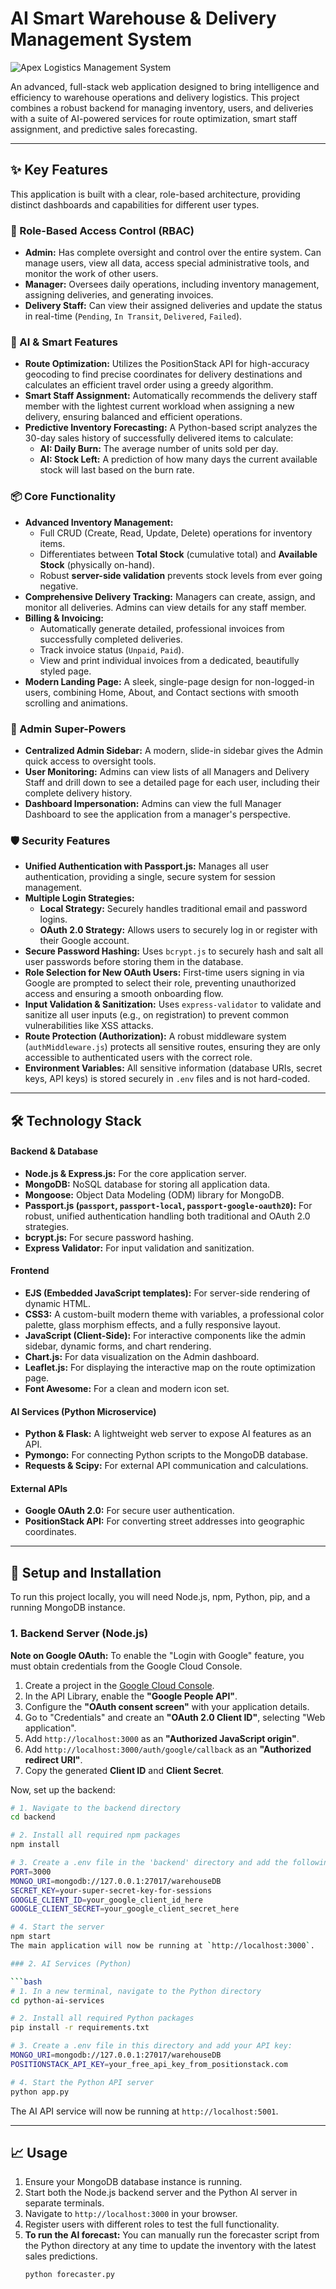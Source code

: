# AI Smart Warehouse & Delivery Management System

![Apex Logistics Management System](https://via.placeholder.com/1200x600/5f3b1e/ffffff?text=Apex+Logistics+System)

An advanced, full-stack web application designed to bring intelligence and efficiency to warehouse operations and delivery logistics. This project combines a robust backend for managing inventory, users, and deliveries with a suite of AI-powered services for route optimization, smart staff assignment, and predictive sales forecasting.

---

## ✨ Key Features

This application is built with a clear, role-based architecture, providing distinct dashboards and capabilities for different user types.

### 👤 Role-Based Access Control (RBAC)
- **Admin:** Has complete oversight and control over the entire system. Can manage users, view all data, access special administrative tools, and monitor the work of other users.
- **Manager:** Oversees daily operations, including inventory management, assigning deliveries, and generating invoices.
- **Delivery Staff:** Can view their assigned deliveries and update the status in real-time (`Pending`, `In Transit`, `Delivered`, `Failed`).

### 🧠 AI & Smart Features
- **Route Optimization:** Utilizes the PositionStack API for high-accuracy geocoding to find precise coordinates for delivery destinations and calculates an efficient travel order using a greedy algorithm.
- **Smart Staff Assignment:** Automatically recommends the delivery staff member with the lightest current workload when assigning a new delivery, ensuring balanced and efficient operations.
- **Predictive Inventory Forecasting:** A Python-based script analyzes the 30-day sales history of successfully delivered items to calculate:
  - **AI: Daily Burn:** The average number of units sold per day.
  - **AI: Stock Left:** A prediction of how many days the current available stock will last based on the burn rate.

### 📦 Core Functionality
- **Advanced Inventory Management:**
  - Full CRUD (Create, Read, Update, Delete) operations for inventory items.
  - Differentiates between **Total Stock** (cumulative total) and **Available Stock** (physically on-hand).
  - Robust **server-side validation** prevents stock levels from ever going negative.
- **Comprehensive Delivery Tracking:** Managers can create, assign, and monitor all deliveries. Admins can view details for any staff member.
- **Billing & Invoicing:**
  - Automatically generate detailed, professional invoices from successfully completed deliveries.
  - Track invoice status (`Unpaid`, `Paid`).
  - View and print individual invoices from a dedicated, beautifully styled page.
- **Modern Landing Page:** A sleek, single-page design for non-logged-in users, combining Home, About, and Contact sections with smooth scrolling and animations.

### 👑 Admin Super-Powers
- **Centralized Admin Sidebar:** A modern, slide-in sidebar gives the Admin quick access to oversight tools.
- **User Monitoring:** Admins can view lists of all Managers and Delivery Staff and drill down to see a detailed page for each user, including their complete delivery history.
- **Dashboard Impersonation:** Admins can view the full Manager Dashboard to see the application from a manager's perspective.

### 🛡️ Security Features
- **Unified Authentication with Passport.js:** Manages all user authentication, providing a single, secure system for session management.
- **Multiple Login Strategies:**
  - **Local Strategy:** Securely handles traditional email and password logins.
  - **OAuth 2.0 Strategy:** Allows users to securely log in or register with their Google account.
- **Secure Password Hashing:** Uses `bcrypt.js` to securely hash and salt all user passwords before storing them in the database.
- **Role Selection for New OAuth Users:** First-time users signing in via Google are prompted to select their role, preventing unauthorized access and ensuring a smooth onboarding flow.
- **Input Validation & Sanitization:** Uses `express-validator` to validate and sanitize all user inputs (e.g., on registration) to prevent common vulnerabilities like XSS attacks.
- **Route Protection (Authorization):** A robust middleware system (`authMiddleware.js`) protects all sensitive routes, ensuring they are only accessible to authenticated users with the correct role.
- **Environment Variables:** All sensitive information (database URIs, secret keys, API keys) is stored securely in `.env` files and is not hard-coded.

---

## 🛠️ Technology Stack

#### **Backend & Database**
- **Node.js & Express.js:** For the core application server.
- **MongoDB:** NoSQL database for storing all application data.
- **Mongoose:** Object Data Modeling (ODM) library for MongoDB.
- **Passport.js (`passport`, `passport-local`, `passport-google-oauth20`):** For robust, unified authentication handling both traditional and OAuth 2.0 strategies.
- **bcrypt.js:** For secure password hashing.
- **Express Validator:** For input validation and sanitization.

#### **Frontend**
- **EJS (Embedded JavaScript templates):** For server-side rendering of dynamic HTML.
- **CSS3:** A custom-built modern theme with variables, a professional color palette, glass morphism effects, and a fully responsive layout.
- **JavaScript (Client-Side):** For interactive components like the admin sidebar, dynamic forms, and chart rendering.
- **Chart.js:** For data visualization on the Admin dashboard.
- **Leaflet.js:** For displaying the interactive map on the route optimization page.
- **Font Awesome:** For a clean and modern icon set.

#### **AI Services (Python Microservice)**
- **Python & Flask:** A lightweight web server to expose AI features as an API.
- **Pymongo:** For connecting Python scripts to the MongoDB database.
- **Requests & Scipy:** For external API communication and calculations.

#### **External APIs**
- **Google OAuth 2.0:** For secure user authentication.
- **PositionStack API:** For converting street addresses into geographic coordinates.

---

## 🚀 Setup and Installation

To run this project locally, you will need Node.js, npm, Python, pip, and a running MongoDB instance.

### 1. Backend Server (Node.js)

**Note on Google OAuth:** To enable the "Login with Google" feature, you must obtain credentials from the Google Cloud Console.
1.  Create a project in the [Google Cloud Console](https://console.cloud.google.com/).
2.  In the API Library, enable the **"Google People API"**.
3.  Configure the **"OAuth consent screen"** with your application details.
4.  Go to "Credentials" and create an **"OAuth 2.0 Client ID"**, selecting "Web application".
5.  Add `http://localhost:3000` as an **"Authorized JavaScript origin"**.
6.  Add `http://localhost:3000/auth/google/callback` as an **"Authorized redirect URI"**.
7.  Copy the generated **Client ID** and **Client Secret**.

Now, set up the backend:
```bash
# 1. Navigate to the backend directory
cd backend

# 2. Install all required npm packages
npm install

# 3. Create a .env file in the 'backend' directory and add the following variables:
PORT=3000
MONGO_URI=mongodb://127.0.0.1:27017/warehouseDB
SECRET_KEY=your-super-secret-key-for-sessions
GOOGLE_CLIENT_ID=your_google_client_id_here
GOOGLE_CLIENT_SECRET=your_google_client_secret_here

# 4. Start the server
npm start
The main application will now be running at `http://localhost:3000`.

### 2. AI Services (Python)

```bash
# 1. In a new terminal, navigate to the Python directory
cd python-ai-services

# 2. Install all required Python packages
pip install -r requirements.txt

# 3. Create a .env file in this directory and add your API key:
MONGO_URI=mongodb://127.0.0.1:27017/warehouseDB
POSITIONSTACK_API_KEY=your_free_api_key_from_positionstack.com

# 4. Start the Python API server
python app.py
```
The AI API service will now be running at `http://localhost:5001`.

---

## 📈 Usage

1.  Ensure your MongoDB database instance is running.
2.  Start both the Node.js backend server and the Python AI server in separate terminals.
3.  Navigate to `http://localhost:3000` in your browser.
4.  Register users with different roles to test the full functionality.
5.  **To run the AI forecast:** You can manually run the forecaster script from the Python directory at any time to update the inventory with the latest sales predictions.
    ```bash
    python forecaster.py
    ```
